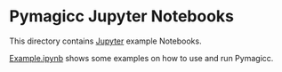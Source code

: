 # Pymagicc Jupyter Notebooks

This directory contains [Jupyter](http://jupyter.org/) example Notebooks.

[Example.ipynb](./Example.ipynb) shows some examples on how to use and run Pymagicc.
